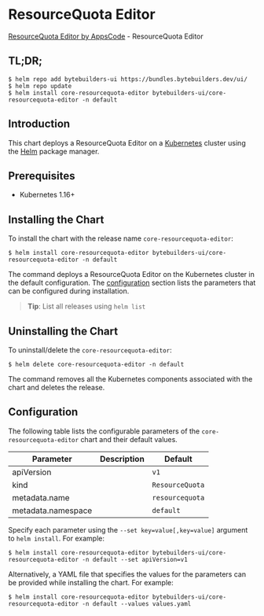 # ResourceQuota Editor

[ResourceQuota Editor by AppsCode](https://byte.builders) - ResourceQuota Editor

## TL;DR;

```console
$ helm repo add bytebuilders-ui https://bundles.bytebuilders.dev/ui/
$ helm repo update
$ helm install core-resourcequota-editor bytebuilders-ui/core-resourcequota-editor -n default
```

## Introduction

This chart deploys a ResourceQuota Editor on a [Kubernetes](http://kubernetes.io) cluster using the [Helm](https://helm.sh) package manager.

## Prerequisites

- Kubernetes 1.16+

## Installing the Chart

To install the chart with the release name `core-resourcequota-editor`:

```console
$ helm install core-resourcequota-editor bytebuilders-ui/core-resourcequota-editor -n default
```

The command deploys a ResourceQuota Editor on the Kubernetes cluster in the default configuration. The [configuration](#configuration) section lists the parameters that can be configured during installation.

> **Tip**: List all releases using `helm list`

## Uninstalling the Chart

To uninstall/delete the `core-resourcequota-editor`:

```console
$ helm delete core-resourcequota-editor -n default
```

The command removes all the Kubernetes components associated with the chart and deletes the release.

## Configuration

The following table lists the configurable parameters of the `core-resourcequota-editor` chart and their default values.

|     Parameter      | Description |     Default     |
|--------------------|-------------|-----------------|
| apiVersion         |             | `v1`            |
| kind               |             | `ResourceQuota` |
| metadata.name      |             | `resourcequota` |
| metadata.namespace |             | `default`       |


Specify each parameter using the `--set key=value[,key=value]` argument to `helm install`. For example:

```console
$ helm install core-resourcequota-editor bytebuilders-ui/core-resourcequota-editor -n default --set apiVersion=v1
```

Alternatively, a YAML file that specifies the values for the parameters can be provided while
installing the chart. For example:

```console
$ helm install core-resourcequota-editor bytebuilders-ui/core-resourcequota-editor -n default --values values.yaml
```
